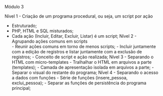 <div>
Módulo 3  
  
Nível 1 - Criação de um programa procedural, ou seja, um script por ação<br>
<ul>
<li>Estruturado;</li>
<li>PHP, HTML e SQL misturados; </li> 
<li>Cada ação (Incluir, Editar, Excluir, Listar) é um script;  
Nível 2 - Agrupando ações comuns em scripts<br>
 - Reunir ações comuns em torno de menos scripts;  
 - Incluir juntamente com a edição de registros e listar juntamente com a exclusão de registros;  
 - Conceito de script e ação realizada;  
Nível 3 - Separando o HTML com micro-templates  
 - Tralhalhar o HTML em arquivos a parte (templates);  
 - Camada de apresentação isolada em arquivos a parte;  
 - Separar o visual do restante do programa;  
Nível 4 - Separando o acesso a dados com funções  
 - Série de funções (insere_pessoa, exclui_pessoa);  
 - Separar as funções de persistência do programa principal;  
  </div>
